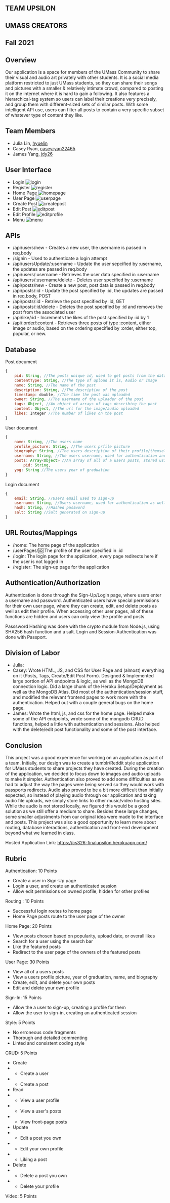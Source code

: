 ## TEAM UPSILON
## UMASS CREATORS
## Fall 2021
## Overview
Our application is a space for members of the UMass Community to share their visual and audio art privately with other students. It is a social media platform restricted to just UMass students, so they can share their songs and pictures with a smaller & relatively intimate crowd, compared to posting it on the internet where it is hard to gain a following. It also features a hierarchical-tag system so users can label their creations very precisely, and group them with different-sized sets of similar posts. With some intelligent API use, users can filter all posts to contain a very specific subset of whatever type of content they like. 
## Team Members
 - Julia Lin, [hyuelin](https://github.com/hyuelin)
 - Casey Ryan, [caseyryan22465](https://github.com/caseyryan22465)
 - James Yang, [jdy26](https://github.com/jdy26)
## User Interface
* Login
![login](signinFinal.PNG)
* Register
![register](registerFinal.PNG)
* Home Page
![homepage](homepageFinal.PNG)
* User Page
![userpage](userpageFinal.PNG)
* Create Post
![createpost](createpostFinal.PNG)
* Edit Post
![editpost](editpostFinal.PNG)
* Edit Profile
![editprofile](editprofileFinal.PNG)
* Menu
![menu](menuFinal.PNG)

## APIs
 - /api/users/new - Creates a new user, the username is passed in req.body
 - /signin - Used to authenticate a login attempt
 - /api/usersUpdate/:username - Update the user sepcified by :username, the updates are passed in req.body
 - /api/users/:username - Retrieves the user data specified in :username
 - /api/users/:username/delete - Deletes user specified by :username
 - /api/posts/new - Create a new post, post data is passed in req.body
 - /api/posts/:id - Update the post specified by :id, the updates are passed in req.body, POST
 - /api/posts/:id - Retrieve the post specified by :id, GET
 - /api/posts/:id/delete - Deletes the post specified by :id and removes the post from the associated user
 - /api/like/:id - Increments the likes of the post specified by :id by 1
 - /api/:order/:content - Retrieves three posts of type :content, either image or audio, based on the ordering specified by :order, either top, popular, or new.
## Database
Post document
```js
{
    pid: String, //The posts unique id, used to get posts from the database
    contentType: String, //The type of upload it is, Audio or Image
    name: String, //The name of the post
    description: String, //The description of the post
    timestamp: double, //The time the post was uploaded
    owner: String, //The username of the uploader of the post
    tags: Object, //An object of arrays of tags describing the post
    content: Object, //The url for the image/audio uploaded
    likes: Integer //The number of likes on the post
}
```
User document 
```js
{
    name: String, //The users name
    profile_picture: String, //The users prfile picture
    biography: String, //The users description of their profile/themself
    username: String, //The users username, used for authentication and routing to their profile
    posts: Array<Object> //An array of all of a users posts, stored using the posts id to access it in the post document
        pid: String,
    yog: String //The users year of graduation
}
```
Login document
```js
{
    email: String, //Users email used to sign-up
    username: String, //Users username, used for authentication as well as being what users are referred to
    hash: String, //Hashed password
    salt: String //Salt generated on sign-up
}
```
## URL Routes/Mappings
 - /home: The home page of the application
 - /userPages/:id: The profile of the user specified in :id
 - /login: The login page for the application, every page redirects here if the user is not logged in
 - /register: The sign-up page for the application
## Authentication/Authorization
Authentication is done through the Sign-Up/Login page, where users enter a username and password. Authenticated users have special permissions for their own user page, where they can create, edit, and delete posts as well as edit their profile. When accessing other user pages, all of these functions are hidden and users can only view the profile and posts.

Passsword Hashing was done with the crypto module from Node.js, using SHA256 hash function and a salt. Login and Session-Authentication was done with Passport.
## Division of Labor
 - Julia:
 - Casey: Wrote HTML, JS, and CSS for User Page and (almost) everything on it (Posts, Tags, Create/Edit Post Form). Designed & Implemented large portion of API endpoints & logic, as well as the MongoDB connection logic. Did a large chunk of the Heroku Setup/Deployment as well as the MongoDB Atlas. Did most of the authentication/session stuff, and modified the relevant frontend pages to work more with the authentication. Helped out with a couple general bugs on the home page.
 - James: Wrote the html, js, and css for the home page. Helped make some of the API endpoints, wrote some of the mongodb CRUD functions, helped a little with authentication and sessions. Also helped with the delete/edit post functionality and some of the post interface.
## Conclusion
This project was a good experience for working on an application as part of a team. Initially, our design was to create a tumblr/Reddit style application for UMass students to share projects they have created. During the creation of the application, we decided to focus down to images and audio uploads to make it simpler. Authentication also proved to add some difficulties as we had to adjust the way the pages were being served so they would work with passports redirects. Audio also proved to be a bit more difficult than initially expected, so instead of playing audio through our application and taking audio file uploads, we simply store links to other music/video hosting sites. While the audio is not stored locally, we figured this would be a good solution as we still offer a medium to share. Besides these large changes, some smaller adjustments from our original idea were made to the interface and posts. This project was also a good opportunity to learn more about routing, database interactions, authentication and front-end development beyond what we learned in class.


Hosted Application Link: https://cs326-finalupsilon.herokuapp.com/

## Rubric
Authentication: 10 Points
 - Create a user in Sign-Up page
 - Login a user, and create an authenticated session
 - Allow edit permissions on owned profile, hidden for other profiles
  
Routing : 10 Points
 - Successful login routes to home page
 - Home Page posts route to the user page of the owner
  
Home Page: 20 Points
 - View posts chosen based on popularity, upload date, or overall likes
 - Search for a user using the search bar
 - Like the featured posts
 - Redirect to the user page of the owners of the featured posts
  
User Page: 30 Points
 - View all of a users posts
 - View a users profile picture, year of graduation, name, and biography
 - Create, edit, and delete your own posts
 - Edit and delete your own profile
  
Sign-In: 15 Points
 - Allow the a user to sign-up, creating a profile for them
 - Allow the user to sign-in, creating an authenticated session

Style: 5 Points
 - No erroneous code fragments
 - Thorough and detailed commenting
 - Linted and consistent coding style

CRUD: 5 Points
 - Create
 - - Create a user
 - - Create a post
 - Read
 - - View a user profile
 - - View a user's posts
 - - View front-page posts
 - Update
 - - Edit a post you own
 - - Edit your own profile
 - - Liking a post
 - Delete
 - - Delete a post you own
 - - Delete your profile

Video: 5 Points
